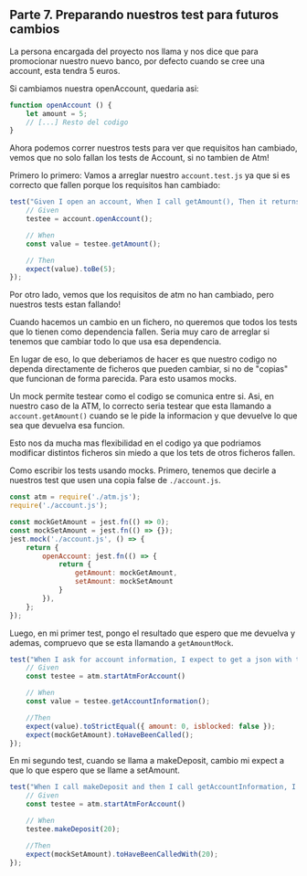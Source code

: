 ## Parte 7. Preparando nuestros test para futuros cambios
La persona encargada del proyecto nos llama y nos dice que para promocionar nuestro nuevo banco, por defecto cuando se cree una account, esta tendra 5 euros.

Si cambiamos nuestra openAccount, quedaria asi:
```javascript
function openAccount () {
    let amount = 5;
    // [...] Resto del codigo
}
```

Ahora podemos correr nuestros tests para ver que requisitos han cambiado, vemos que no solo fallan los tests de Account, si no tambien de Atm!

Primero lo primero: Vamos a arreglar nuestro `account.test.js` ya que si es correcto que fallen porque los requisitos han cambiado:

```javascript
test("Given I open an account, When I call getAmount(), Then it returns 0", () => {
    // Given
    testee = account.openAccount();

    // When
    const value = testee.getAmount();

    // Then
    expect(value).toBe(5);
});
```

Por otro lado, vemos que los requisitos de atm no han cambiado, pero nuestros tests estan fallando!

Cuando hacemos un cambio en un fichero, no queremos que todos los tests que lo tienen como dependencia fallen. Seria muy caro de arreglar si tenemos que cambiar todo lo que usa esa dependencia. 

En lugar de eso, lo que deberiamos de hacer es que nuestro codigo no dependa directamente de ficheros que pueden cambiar, si no de "copias" que funcionan de forma parecida. Para esto usamos mocks.

Un mock permite testear como el codigo se comunica entre si. Asi, en nuestro caso de la ATM, lo correcto seria testear que esta llamando a `account.getAmount()` cuando se le pide la informacion y que devuelve lo que sea que devuelva esa funcion.

Esto nos da mucha mas flexibilidad en el codigo ya que podriamos modificar distintos ficheros sin miedo a que los tets de otros ficheros fallen.

Como escribir los tests usando mocks. Primero, tenemos que decirle a nuestros test que usen una copia false de `./account.js`.
```javascript
const atm = require('./atm.js');
require('./account.js');

const mockGetAmount = jest.fn(() => 0);
const mockSetAmount = jest.fn(() => {});
jest.mock('./account.js', () => {
    return {
        openAccount: jest.fn(() => {
            return {
                getAmount: mockGetAmount,
                setAmount: mockSetAmount
            }
        }),
    };
});
```

Luego, en mi primer test, pongo el resultado que espero que me devuelva y ademas, compruevo que se esta llamando a `getAmountMock`.
```javascript
test("When I ask for account information, I expect to get a json with the expected information", () => {
    // Given
    const testee = atm.startAtmForAccount()

    // When
    const value = testee.getAccountInformation();

    //Then
    expect(value).toStrictEqual({ amount: 0, isblocked: false });
    expect(mockGetAmount).toHaveBeenCalled();
});
```

En mi segundo test, cuando se llama a makeDeposit, cambio mi expect a que lo que espero que se llame a setAmount. 

```javascript
test("When I call makeDeposit and then I call getAccountInformation, I expect setAmount to have been called with 20", () => {
    // Given
    const testee = atm.startAtmForAccount()

    // When
    testee.makeDeposit(20);

    //Then
    expect(mockSetAmount).toHaveBeenCalledWith(20);
});
```

